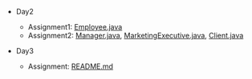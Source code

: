 - Day2
    - Assignment1: [Employee.java](https://github.com/phadatul/FLIND2/blob/Anmol/Day2/Employee.java)
    - Assignment2: [Manager.java](https://github.com/phadatul/FLIND2/blob/Anmol/Day2/Manager.java), [MarketingExecutive.java](https://github.com/phadatul/FLIND2/blob/Anmol/Day2/MarketingExecutive.java), [Client.java](https://github.com/phadatul/FLIND2/blob/Anmol/Day2/Client.java)

- Day3
    - Assignment: [README.md](https://github.com/phadatul/FLIND2/blob/Anmol/Day3/assignment1/README.md)
